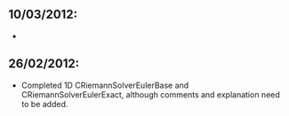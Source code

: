 ## 10/03/2012:

* 

## 26/02/2012:

* Completed 1D CRiemannSolverEulerBase and CRiemannSolverEulerExact, although comments and explanation need to be added.